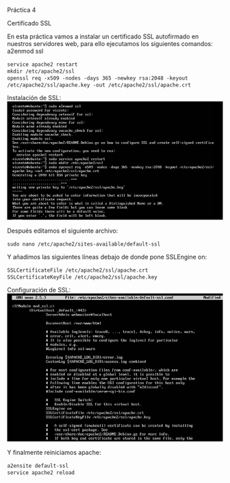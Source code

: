 Práctica 4

Certificado SSL

En esta práctica vamos a instalar un certificado SSL autofirmado en nuestros servidores web, para ello ejecutamos los siguientes comandos:
a2enmod ssl
```shell
service apache2 restart
mkdir /etc/apache2/ssl
openssl req -x509 -nodes -days 365 -newkey rsa:2048 -keyout /etc/apache2/ssl/apache.key -out /etc/apache2/ssl/apache.crt
```
Instalación de SSL:
<img src="https://github.com/Vicentemem2/swad_ugr/blob/master/practica4/img/intalacionSSLM1.PNG">

Después editamos el siguiente archivo: 
```shell
sudo nano /etc/apache2/sites-available/default-ssl
```
Y añadimos las siguientes líneas debajo de donde pone SSLEngine on:
```shell
SSLCertificateFile /etc/apache2/ssl/apache.crt
SSLCertificateKeyFile /etc/apache2/ssl/apache.key
```
Configuración de SSL:
<img src="https://github.com/Vicentemem2/swad_ugr/blob/master/practica4/img/configSSLM1.PNG">

Y finalmente reiniciamos apache:
```shell
a2ensite default-ssl
service apache2 reload
```

